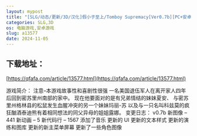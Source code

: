 ```yaml
---
layout: mypost
title: "[SLG/动态/更新/3D/汉化]假小子至上/Tomboy Supremacy[Ver0.7b][PC+安卓/3.0G]"
categories: SLG,3D
os: 电脑游戏,安卓游戏
slug: a13577
date: 2024-11-05
---
```


## 下载地址：

[https://qfafa.com/article/13577.html](https://qfafa.com/article/13577.html)

游戏简介：
注意–本游戏故事性和喜剧性很强
一名美国退伍军人在离开家人四年后回到密苏里州南部的家中。
现在他要面对的是有兄弟情结的妹妹夏安、
与密苏里州格林县的松鼠发生血腥冲突的另一个妹妹玛丽-苏
以及与一只名叫科兹莫的疯狂酗酒泰迪熊有着相同想法的同父异母的姐姐露娜。
变更日志：
v0.7b
新图像 – 441
新动画 – 5
新代码行 – 1567
添加了音乐
更新的 UI
更新的文本样式
更新的演练和图库
更新的新主菜单屏幕
更新了一些角色图像